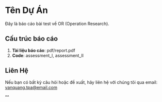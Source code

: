 # Tên Dự Án

Đây là báo cáo bài test về OR (Operation Research).

## Cấu trúc báo cáo

1. **Tài liệu báo cáo**: pdf/report.pdf
2. **Code**: assessment_I, assessment_II

## Liên Hệ

Nếu bạn có bất kỳ câu hỏi hoặc đề xuất, hãy liên hệ với chúng tôi qua email: vanquang.tpa@email.com

^^
